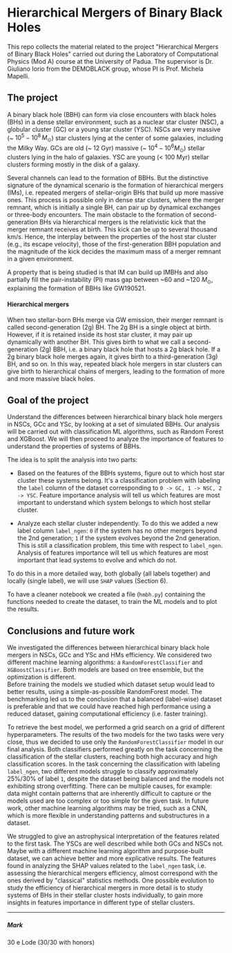 # Hierarchical Mergers of Binary Black Holes
This repo collects the material related to the project "Hierarchical Mergers of Binary Black Holes" carried out during the Laboratory of Computational Physics (Mod A) course at the University of Padua.
The supervisor is Dr. Giuliano Iorio from the DEMOBLACK group, whose PI is Prof. Michela Mapelli.

## The project

A binary black hole (BBH) can form via close encounters with black holes (BHs) in a dense stellar environment, such as a nuclear star cluster (NSC), a globular cluster (GC) or a young star cluster (YSC). NSCs are very massive (~ $10^5 - 10^8 \, M_\odot$) star clusters lying at the center of some galaxies, including the Milky Way. GCs are old (~ 12 Gyr) massive (~ $10^4 - 10^6 M_\odot$) stellar clusters lying in the halo of galaxies. YSC are young (< 100 Myr) stellar clusters forming mostly in the disk of a galaxy.  

Several channels can lead to the formation of BBHs. But the distinctive signature of the dynamical scenario is the formation of hierarchical mergers (IMs), i.e. repeated mergers of stellar-origin BHs that build up more massive ones. This process is possible only in dense star clusters, where the merger remnant, which is initially a single BH, can pair up by dynamical exchanges or three-body encounters. The main obstacle to the formation of second-generation BHs via hierarchical mergers is the relativistic kick that the merger remnant receives at birth. This kick can be up to several thousand km/s. Hence, the interplay between the properties of the host star cluster (e.g., its escape velocity), those of the first-generation BBH population and the magnitude of the kick decides the maximum mass of a merger remnant in a given environment.  

A property that is being studied is that IM can build up IMBHs and also partially fill the pair-instability (PI) mass gap between ~60 and ~120 $M_\odot$, explaining the formation of BBHs like GW190521.

#### Hierarchical mergers
When two stellar-born BHs merge via GW emission, their merger remnant is called second-generation (2g) BH. The 2g BH is a single object at birth. However, if it is retained inside its host star cluster, it may pair up dynamically with another BH. This gives birth to what we call a second-generation (2g) BBH, i.e. a binary black hole that hosts a 2g black hole. If a 2g binary black hole merges again, it gives birth to a third-generation (3g) BH, and so on. In this way, repeated black hole mergers in star clusters can give birth to hierarchical chains of mergers, leading to the formation of more and more massive black holes.

## Goal of the project
Understand the differences between hierarchical binary black hole mergers in NSCs, GCc and YSc, by looking at a set of simulated BBHs. 
Our analysis will be carried out with classification ML algorithms, such as Random Forest and XGBoost. We will then proceed to analyze the importance of features to understand the properties of systems of BBHs.   

The idea is to split the analysis into two parts:

- Based on the features of the BBHs systems, figure out to which host star cluster these systems belong. 
  It's a classification problem with labeling the `label` column of the dataset corresponding to `0 -> GC, 1 -> NSC, 2 -> YSC`. Feature importance analysis will tell us which features are most important to understand which system belongs to which host stellar cluster.

- Analyze each stellar cluster independently. To do this we added a new label column `label_ngen`: `0` if the system has no other mergers beyond the 2nd generation; `1` if the system evolves beyond the 2nd generation.
  This is still a classification problem, this time with respect to `label_ngen`. Analysis of features importance will tell us which features are most important that lead systems to evolve and which do not.

To do this in a more detailed way, both globally (all labels together) and locally (single label), we will use `SHAP` values (Section 6).  

To have a cleaner notebook we created a file (`hmbh.py`) containing the functions needed to create the dataset, to train the ML models and to plot the results.

## Conclusions and future work
We investigated the differences between hierarchical binary black hole mergers in NSCs, GCc and YSc and HMs efficiency. 
We considered two different machine learning algorithms: a `RandomForestClassifier` and `XGBoostClassifier`. Both models are based on tree ensemble, but the optimization is different.  
Before training the models we studied which dataset setup would lead to better results, using a simple-as-possible RandomForest model. The benchmarking led us to the conclusion that a balanced (label-wise) dataset is preferable and that we could have reached high performance using a reduced dataset, gaining computational efficiency (i.e. faster training).  

To retrieve the best model, we performed a grid search on a grid of different hyperparameters. The results of the two models for the two tasks were very close, thus we decided to use only the `RandomForestClassifier` model in our final analysis. Both classifiers performed greatly on the task concerning the classification of the stellar clusters, reaching both high accuracy and high classification scores. 
In the task concerning the classification with labeling `label_ngen`, two different models struggle to classify approximately 25%/30% of label `1`, despite the dataset being balanced and the models not exhibiting strong overfitting. There can be multiple causes, for example: data might contain patterns that are inherently difficult to capture or the models used are too complex or too simple for the given task. In future work, other machine learning algorithms may be tried, such as a CNN, which is more flexible in understanding patterns and substructures in a dataset.

We struggled to give an astrophysical interpretation of the features related to the first task. The YSCs are well described while both GCs and NSCs not. Maybe with a different machine learning algorithm and purpose-built dataset, we can achieve better and more explicative results.
The features found in analyzing the SHAP values related to the `label_ngen` task, i.e. assessing the hierarchical mergers efficiency, almost correspond with the ones derived by "classical" statistics methods. One possible evolution to study the efficiency of hierarchical mergers in more detail is to study systems of BHs in their stellar cluster hosts individually, to gain more insights in features importance in different type of stellar clusters. 

-----
##### Mark
30 e Lode (30/30 with honors)
